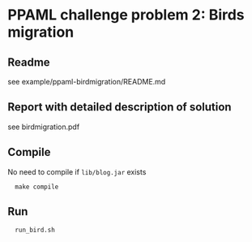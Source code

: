 # PPAML challenge problem 2: Birds migration

## Readme
see example/ppaml-birdmigration/README.md

## Report with detailed description of solution
see birdmigration.pdf

## Compile
No need to compile if `lib/blog.jar` exists
```
  make compile
```

## Run
```
  run_bird.sh
```